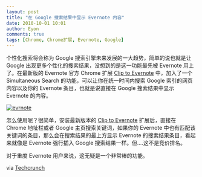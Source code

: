 ```yaml
---
layout: post
title: "在 Google 搜索结果中显示 Evernote 内容"
date: 2010-10-01 10:01
author: Eyon
comments: true
tags: [Chrome, Chrome扩展, Evernote, Google]
---
```

个性化搜索将会称为 Google 搜索引擎未来发展的一大趋势，简单的说也就是让 Google 出现更多个性化的搜索结果，没想到的是这一功能最先被 Evernote 用上了。在最新版的 Evernote 官方 Chrome 扩展 [Clip to Evernote](https://chrome.google.com/extensions/detail/pioclpoplcdbaefihamjohnefbikjilc) 中，加入了一个 Simultaneous Search 的功能，可以让你在统一时间内搜索 Google 索引的网页内容以及你的 Evernote 条目，也就是说直接在 Google 搜索结果中显示 Evernote 的内容。

<a href="http://img.chromi.org/2010/10/evrnote.png">![](http://img.chromi.org/2010/10/evrnote-550x260.png "evrnote")</a>

怎么使用呢？很简单，安装最新版本的 [Clip to Evernote](https://chrome.google.com/extensions/detail/pioclpoplcdbaefihamjohnefbikjilc) 扩展后，直接在 Chrome 地址栏或者 Google 主页搜索关键词，如果你的 Evernote 中也有匹配该关键词的条目，那么会在搜索结果的最上方显示 Evernote 的搜索结果条目，看起来就像是 Evernote 强行插入 Google 搜索结果一样。但….这不是竞价排名。

对于重度 Evernote 用户来说，这无疑是一个非常棒的功能。

via [Techcrunch](http://techcrunch.com/2010/09/30/new-chrome-extension-adds-your-evernotes-to-google-search-results/)

